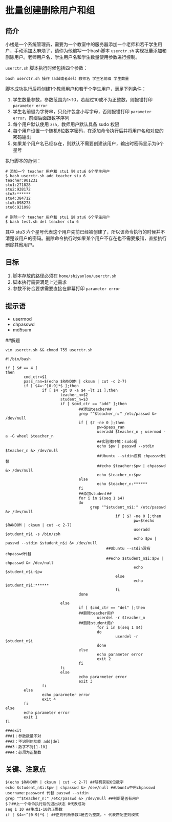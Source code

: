 # 批量创建删除用户和组

## 简介

小楼是一个系统管理员，需要为一个教室中的服务器添加一个老师和若干学生用户，手动添加太麻烦了，请你为他编写一个bash脚本 `userctr.sh` 实现批量添加和删除用户。老师用户名，学生用户名和学生数量使用参数进行控制。

`userctr.sh` 脚本执行时候包括四个参数：

```shell
bash userctr.sh 操作（add或者del）教师名 学生名前缀 学生数量
```

脚本成功执行后将创建1个教师用户和若干个学生用户，满足下列条件：

1. 学生数量参数，参数范围为1~10，若超过10或不为正整数，则报错打印 `parameter error`
2. 学生名前缀为字符串，只允许包含小写字母，否则报错打印 `parameter error`，前缀后面跟数字序列
3. 每个用户默认使用 `zsh`，教师用户默认具备 sudo 权限
4. 每个用户设置一个随机6位数字密码，在添加命令执行后并将用户名和对应的密码输出
5. 如果某个用户名已经存在，则默认不需要创建该用户，输出时密码显示为6个星号

执行脚本的范例：

```shell
# 添加一个 teacher 用户和 stu1 到 stu6 6个学生用户
$ bash userctr.sh add teacher stu 6
teacher:901231
stu1:271828
stu2:928172
stu3:******
stu4:384712
stu5:098273
stu6:921098

# 删除一个 teacher 用户和 stu1 到 stu6 6个学生用户
$ bash test.sh del teacher stu 6
```

其中 stu3 六个星号代表这个用户先前已经被创建了，所以该命令执行的时候并不清楚该用户的密码。删除命令执行时如果某个用户不存在也不需要报错，直接执行删除其他用户。

## 目标

1. 脚本存放的路径必须在 `home/shiyanlou/userctr.sh`
2. 脚本执行需要满足上述需求
3. 参数不符合要求需要直接在屏幕打印 `parameter error`

## 提示语

- usermod
- chpasswd
- md5sum

##解题

`vim userctr.sh && chmod 755 userctr.sh`

```shell
#!/bin/bash

if [ $# == 4 ]
then
        cmd_ctr=$1
        pass_ran=$(echo $RANDOM | cksum | cut -c 2-7)
        if [ $4=~^[0-9]*$ ];then
                if [ $4 -gt 0 -a $4 -lt 11 ];then
                        teacher_n=$2
                        student_n=$3
                        if [ $cmd_ctr == "add" ];then
                                ##添加teacher##
                                grep "^$teacher_n:" /etc/passwd &> /dev/null 
                                if [ $? -ne 0 ];then
                                        pw=$pass_ran
                                        useradd $teacher_n ; usermod -a -G wheel $teacher_n
                                        ##实验楼环境：sudo组
                                        echo $pw | passwd --stdin $teacher_n &> /dev/null
                                        ##Ubuntu --stdin没有 chpasswd代替
                                        ##echo $teacher:$pw | chpasswd &> /dev/null
                                        echo $teacher_n:$pw
                                else
                                        echo $teacher_n:******
                                fi
                                ##添加student##
                                for i in $(seq 1 $4)
                                do
                                     grep "^$student_n$i:" /etc/passwd &> /dev/null
                                                if [ $? -ne 0 ];then
                                                        pw=$(echo $RANDOM | cksum | cut -c 2-7)
                                                        useradd $student_n$i -s /bin/zsh
                                                        echo $pw | passwd --stdin $student_n$i &> /dev/null
											##Ubuntu --stdin没有 chpasswd代替
                                        	##echo $student_n$i:$pw | chpasswd &> /dev/null
                                                        echo $student_n$i:$pw
                                                else
                                                        echo $student_n$i:******
                                                fi
                                done

                        else
                                if [ $cmd_ctr == "del" ];then
                                ##删除teacher用户
                                        userdel -r $teacher_n
                                ##删除student用户
                                        for i in $(seq 1 $4)
                                        do
                                                userdel -r $student_n$i
                                        done
                                else
                                        echo parameter error
                                        exit 2
                                fi
                        fi
                        else 
                                echo pararmeter error
                                exit 3
                fi
        else
                echo pararmeter error
                exit 4
        fi
else
        echo parameter error
        exit 1
fi

###exit
###1：参数数量不对
###2：不识别的功能 add|del
###3：数字不对[1-10]
###4：必须为正整数
```

## 关键、注意点

```shell
$(echo $RANDOM | cksum | cut -c 2-7) ##随机获取6位数字
echo $student_n$i:$pw | chpasswd &> /dev/null ##Ubuntu中用chpasswd username:password 代替 passwd --stdin
grep "^$teacher_n:" /etc/passwd &> /dev/null ##判断是否有用户
$？##上一个命令执行后的退出状态 0代表成功
seq 1 10 ##生成1-10的正整数
if [ $4=~^[0-9]*$ ] ##正则判断参数4是否为整数，~ 代表匹配正则模式
```

